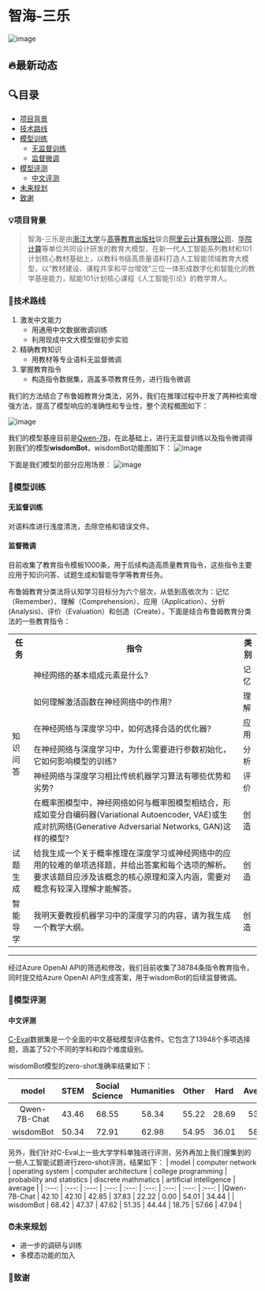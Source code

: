# 智海-三乐

![image](https://github.com/zhihaiLLM/wisdomBot/assets/142485850/212f3b61-a429-4ec6-a906-f172f25203f1)


## 🔥最新动态


## 🔍目录
- [项目背景](#项目背景)
- [技术路线](#技术路线)
- [模型训练](#模型训练)
  - [无监督训练](#无监督训练)
  - [监督微调](#监督微调)
- [模型评测](#模型评测)
  - [中文评测](#中文评测)
- [未来规划](#未来规划)
- [致谢](#致谢)

### 💡项目背景
> 智海-三乐是由[浙江大学](https://www.zju.edu.cn/)与[高等教育出版社](http://www.hep.com.cn/)联合[阿里云计算有限公司](https://cn.aliyun.com/)、[华院计算](http://unidt.cn/)等单位共同设计研发的教育大模型，在新一代人工智能系列教材和101计划核心教材基础上，以教科书级高质量语料打造人工智能领域教育大模型，以“教材建设、课程共享和平台增效”三位一体形成数字化和智能化的教学基座能力，赋能101计划核心课程《人工智能引论》的教学育人。

### 🔧技术路线
1. 激发中文能力
    - 用通用中文数据微调训练
    - 利用现成中文大模型做初步实验
2. 精确教育知识
    - 用教材等专业语料无监督微调
3. 掌握教育指令
    - 构造指令数据集，涵盖多项教育任务，进行指令微调

我们的方法结合了布鲁姆教育分类法，另外，我们在推理过程中开发了两种检索增强方法，提高了模型响应的准确性和专业性，整个流程概图如下：

![image](https://github.com/zhihaiLLM/wisdomBot/assets/142485850/ea5c766c-432d-4800-bb50-6013695b7c37) 






我们的模型基座目前是[Qwen-7B](https://github.com/QwenLM/Qwen-7B)，在此基础上，进行无监督训练以及指令微调得到我们的模型**wisdomBot**，wisdomBot功能图如下：
![image](https://github.com/zhihaiLLM/wisdomBot/assets/142485850/ace17965-15c3-47ce-9879-84bab57684ec)


下面是我们模型的部分应用场景：
![image](https://github.com/zhihaiLLM/wisdomBot/assets/142485850/d96686fe-1015-4d68-8106-fa7e4ba5756d)








### 🚀模型训练
#### 无监督训练

对语料库进行浅度清洗，去除空格和错误文件。

#### 监督微调

目前收集了教育指令模板1000条，用于后续构造高质量教育指令，这些指令主要应用于知识问答、试题生成和智能导学等教育任务。

布鲁姆教育分类法将认知学习目标分为六个层次，从低到高依次为：记忆（Remember）、理解（Comprehension）、应用（Application）、分析 (Analysis)、评价（Evaluation）和创造（Create），下面是结合布鲁姆教育分类法的一些教育指令：

<table>
  <tr>
    <th>任务</th>
    <th>指令</th>
    <th>类别</th>
  </tr>
  <tr>
    <td rowspan="6">知识问答</td>
    <td>神经网络的基本组成元素是什么?</td>
    <td>记忆</td>
  </tr>
  <tr>
    <td>如何理解激活函数在神经网络中的作用? </td>
    <td>理解</td>
  </tr>
  <tr>
    <td>在神经网络与深度学习中，如何选择合适的优化器? </td>
    <td>应用</td>
  </tr>
  <tr>
    <td>在神经网络与深度学习中，为什么需要进行参数初始化，它如何影响模型的训练?</td>
    <td>分析</td>
  </tr>
  <tr>
    <td>神经网络与深度学习相比传统机器学习算法有哪些优势和劣势? </td>
    <td>评价</td>
  </tr>
  <tr>
    <td>在概率图模型中，神经网络如何与概率图模型相结合，形成如变分自编码器(Variational Autoencoder, VAE)或生成对抗网络(Generative Adversarial Networks, GAN)这样的模型?</td>
    <td>创造</td>
  </tr>
  <tr>
    <td>试题生成</td>
    <td>给我生成一个关于概率推理在深度学习或神经网络中的应用的较难的单项选择题，并给出答案和每个选项的解析。要求该题目应涉及该概念的核心原理和深入内涵，需要对概念有较深入理解才能解答。</td>
    <td>创造</td>
  </tr>
  <tr>
    <td>智能导学</td>
    <td>我明天要教授机器学习中的深度学习的内容，请为我生成一个教学大纲。</td>
    <td>创造</td>
  </tr>
</table>

----

经过Azure OpenAI API的筛选和修改，我们目前收集了38784条指令教育指令，同时提交给Azure OpenAI API生成答案，用于wisdomBot的后续监督微调。





### 🚨模型评测
#### 中文评测
[C-Eval](https://cevalbenchmark.com/index.html)数据集是一个全面的中文基础模型评估套件。它包含了13948个多项选择题，涵盖了52个不同的学科和四个难度级别。

wisdomBot模型的zero-shot准确率结果如下：

| model | STEM | Social Science | Humanities | Other | Hard | Average |
| :---: | :---: | :---: | :---: | :---: | :---: | :---: |
| Qwen-7B-Chat | 43.46 | 68.55 | 58.34 | 55.22 | 28.69 | 53.92 |
| wisdomBot | 50.34 | 72.91 | 62.98 | 54.95 | 36.01 | 58.33 |

另外，我们针对C-Eval上一些大学学科单独进行评测，另外再加上我们搜集到的一些人工智能试题进行zero-shot评测，结果如下：
| model | computer network | operating system | computer architecture | college programming | probability and statistics | discrete mathmatics | artificial intelligence | average |
| :---: | :---: | :---: | :---: | :---: | :---: | :---: | :---: | :---: |
|Qwen-7B-Chat | 42.10 | 42.10 | 42.85 | 37.83 | 22.22 | 0.00 | 54.01 | 34.44 |
| wisdomBot | 68.42 | 47.37 | 47.62 | 51.35 | 44.44 | 18.75 | 57.66 | 47.94 |



### ⏰未来规划
- 进一步的调研与训练
- 多模态功能的加入

### 💖致谢

